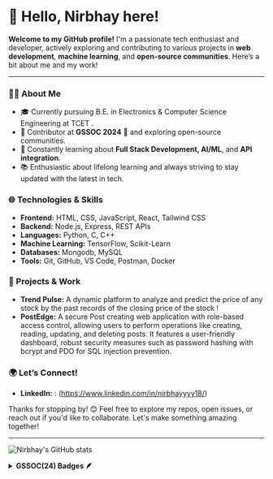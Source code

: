 # 👋 Hello, Nirbhay here!

**Welcome to my GitHub profile!** I'm a passionate tech enthusiast and developer, actively exploring and contributing to various projects in **web development**, **machine learning**, and **open-source communities**. Here’s a bit about me and my work!

---

### 🧑‍💻 About Me
- 🎓 Currently pursuing B.E. in Electronics & Computer Science Engineering at TCET .
- 🚀 Contributor at **GSSOC 2024** 🌟 and exploring open-source communities.
- 🌱 Constantly learning about **Full Stack Development, AI/ML**, and **API integration**.
- 📚 Enthusiastic about lifelong learning and always striving to stay updated with the latest in tech.

### 🌐 Technologies & Skills
- **Frontend:** HTML, CSS, JavaScript, React, Tailwind CSS
- **Backend:** Node.js, Express, REST APIs
- **Languages:** Python, C, C++
- **Machine Learning:** TensorFlow, Scikit-Learn
- **Databases:** Mongodb, MySQL
- **Tools:** Git, GitHub, VS Code, Postman, Docker

### 🔗 Projects & Work
- **Trend Pulse:** A dynamic platform to analyze and predict the price of any stock by the past records of the closing price of the stock !
- **PostEdge:** A secure Post creating web application with role-based access control, allowing users to perform operations like creating, reading, updating, and deleting posts. It features a user-friendly dashboard, robust security measures such as password hashing with bcrypt and PDO for SQL injection prevention.

### 🌍 Let’s Connect!
- **LinkedIn:** : (https://www.linkedin.com/in/nirbhayyyy18/)

Thanks for stopping by! 😊 Feel free to explore my repos, open issues, or reach out if you'd like to collaborate. Let's make something amazing together!

---
![Nirbhay's GitHub stats](https://github-readme-stats.vercel.app/api?username=nirbhayyyy18&show_icons=true&theme=radical)




<details>	
 <summary><b>GSSOC(24) Badges 🪶</b></summary><br>

<div style='display:flex; align-items:center; gap: 20px;' align='center'>
  <a href="https://gssoc.girlscript.tech/leaderboard">
    <img src="https://raw.githubusercontent.com/GSSoC24/Postman-Challenge/main/docs/assets/Postman%20White.png" width="100px" height="100px" />
    <img src="https://raw.githubusercontent.com/GSSoC24/Postman-Challenge/main/docs/assets/1.png" width="100px" height="100px" />
    <img src="https://raw.githubusercontent.com/GSSoC24/Postman-Challenge/main/docs/assets/2.png" width="100px" height="100px" />
    <img src="https://raw.githubusercontent.com/GSSoC24/Postman-Challenge/main/docs/assets/3.png" width="100px" height="100px" />
    <img src="https://raw.githubusercontent.com/GSSoC24/Postman-Challenge/main/docs/assets/4.png" width="100px" height="100px" />
    <img src="https://raw.githubusercontent.com/GSSoC24/Postman-Challenge/main/docs/assets/5.png" width="100px" height="100px" />
    <img src="https://raw.githubusercontent.com/GSSoC24/Postman-Challenge/main/docs/assets/6.png" width="105px" height="105px" />
    <img src="https://raw.githubusercontent.com/GSSoC24/Postman-Challenge/main/docs/assets/7.png" width="100px" height="100px" />
    <img src="https://raw.githubusercontent.com/GSSoC24/Postman-Challenge/main/docs/assets/8.png" width="100px" height="100px" />
    <img src="https://raw.githubusercontent.com/GSSoC24/Contributor/refs/heads/main/assets/Git%20Explorer.png" width="100px" height="100px" />
    <img src="https://raw.githubusercontent.com/GSSoC24/Contributor/refs/heads/main/assets/Pull%20Expert.png" width="100px" height="100px" />
   <img src="https://raw.githubusercontent.com/GSSoC24/Contributor/refs/heads/main/assets/Code%20Luminary.png" width="105px" height="105px" />
  </a>
</div>

</details>



<!---
nirbhayyyy18/nirbhayyyy18 is a ✨ special ✨ repository because its `README.md` (this file) appears on your GitHub profile.
You can click the Preview link to take a look at your changes.
--->
